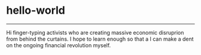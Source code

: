 # hello-world
---

Hi finger-typing activists who are creating massive economic disruprion from behind the curtains. 
I hope to learn enough so that a I can make a dent on the ongoing financial revolution myself. 
